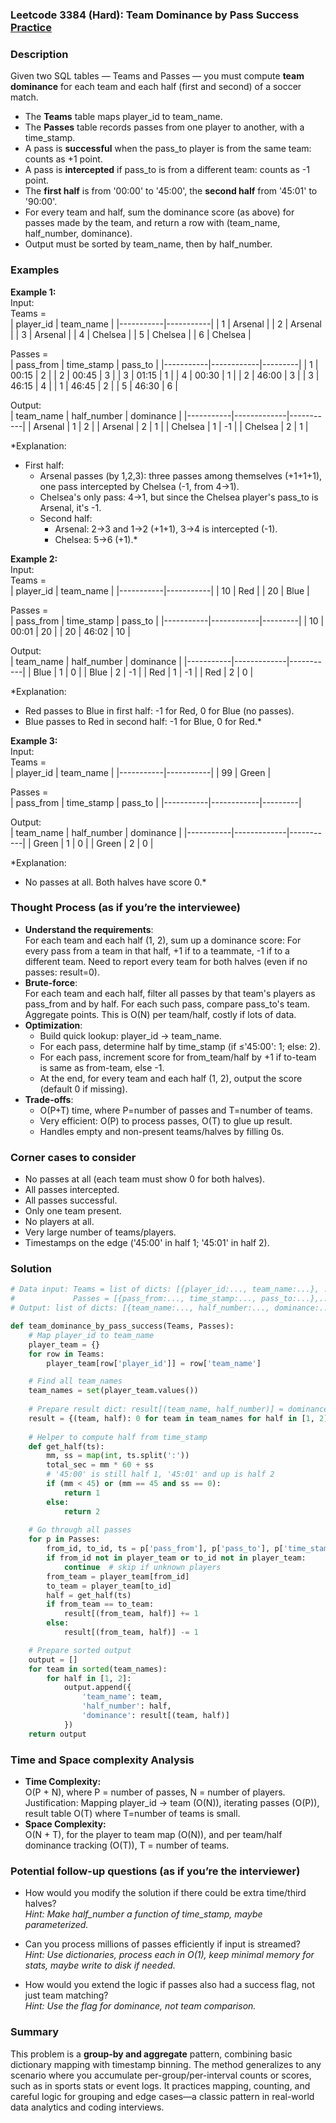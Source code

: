 ### Leetcode 3384 (Hard): Team Dominance by Pass Success [Practice](https://leetcode.com/problems/team-dominance-by-pass-success)

### Description  
Given two SQL tables — Teams and Passes — you must compute **team dominance** for each team and each half (first and second) of a soccer match.  
- The **Teams** table maps player\_id to team\_name.
- The **Passes** table records passes from one player to another, with a time\_stamp.
- A pass is **successful** when the pass\_to player is from the same team: counts as +1 point.
- A pass is **intercepted** if pass\_to is from a different team: counts as -1 point.
- The **first half** is from '00:00' to '45:00', the **second half** from '45:01' to '90:00'.
- For every team and half, sum the dominance score (as above) for passes made by the team, and return a row with (team\_name, half\_number, dominance).
- Output must be sorted by team\_name, then by half\_number.

### Examples  

**Example 1:**  
Input:  
Teams =  
| player_id | team_name |
|-----------|-----------|
| 1         | Arsenal   |
| 2         | Arsenal   |
| 3         | Arsenal   |
| 4         | Chelsea   |
| 5         | Chelsea   |
| 6         | Chelsea   |

Passes =  
| pass_from | time_stamp | pass_to |
|-----------|------------|---------|
| 1         | 00:15      | 2       |
| 2         | 00:45      | 3       |
| 3         | 01:15      | 1       |
| 4         | 00:30      | 1       |
| 2         | 46:00      | 3       |
| 3         | 46:15      | 4       |
| 1         | 46:45      | 2       |
| 5         | 46:30      | 6       |

Output:  
| team_name | half_number | dominance |
|-----------|-------------|-----------|
| Arsenal   | 1           | 2         |
| Arsenal   | 2           | 1         |
| Chelsea   | 1           | -1        |
| Chelsea   | 2           | 1         |

*Explanation:  
- First half:  
  - Arsenal passes (by 1,2,3): three passes among themselves (+1+1+1), one pass intercepted by Chelsea (-1, from 4→1).  
  - Chelsea's only pass: 4→1, but since the Chelsea player's pass_to is Arsenal, it's -1.
  - Second half:  
    - Arsenal: 2→3 and 1→2 (+1+1), 3→4 is intercepted (-1).  
    - Chelsea: 5→6 (+1).*  

**Example 2:**  
Input:  
Teams =  
| player_id | team_name |
|-----------|-----------|
| 10        | Red       |
| 20        | Blue      |

Passes =  
| pass_from | time_stamp | pass_to |
|-----------|------------|---------|
| 10        | 00:01      | 20      |
| 20        | 46:02      | 10      |

Output:  
| team_name | half_number | dominance |
|-----------|-------------|-----------|
| Blue      | 1           | 0         |
| Blue      | 2           | -1        |
| Red       | 1           | -1        |
| Red       | 2           | 0         |

*Explanation:  
- Red passes to Blue in first half: -1 for Red, 0 for Blue (no passes).
- Blue passes to Red in second half: -1 for Blue, 0 for Red.*

**Example 3:**  
Input:  
Teams =  
| player_id | team_name |
|-----------|-----------|
| 99        | Green     |

Passes =  
| pass_from | time_stamp | pass_to |
|-----------|------------|---------|

Output:  
| team_name | half_number | dominance |
|-----------|-------------|-----------|
| Green     | 1           | 0         |
| Green     | 2           | 0         |

*Explanation:  
- No passes at all. Both halves have score 0.*

### Thought Process (as if you’re the interviewee)  

- **Understand the requirements**:  
  For each team and each half (1, 2), sum up a dominance score: For every pass from a team in that half, +1 if to a teammate, -1 if to a different team. Need to report every team for both halves (even if no passes: result=0).
- **Brute-force**:  
  For each team and each half, filter all passes by that team's players as pass\_from and by half. For each such pass, compare pass\_to's team. Aggregate points. This is O(N) per team/half, costly if lots of data.
- **Optimization**:  
  - Build quick lookup: player\_id → team\_name.
  - For each pass, determine half by time\_stamp (if ≤'45:00': 1; else: 2).
  - For each pass, increment score for from\_team/half by +1 if to-team is same as from-team, else -1.
  - At the end, for every team and each half (1, 2), output the score (default 0 if missing).
- **Trade-offs**:  
  - O(P+T) time, where P=number of passes and T=number of teams.
  - Very efficient: O(P) to process passes, O(T) to glue up result.
  - Handles empty and non-present teams/halves by filling 0s.

### Corner cases to consider  
- No passes at all (each team must show 0 for both halves).
- All passes intercepted.
- All passes successful.
- Only one team present.
- No players at all.
- Very large number of teams/players.
- Timestamps on the edge ('45:00' in half 1; '45:01' in half 2).

### Solution

```python
# Data input: Teams = list of dicts: [{player_id:..., team_name:...}, ...]
#             Passes = [{pass_from:..., time_stamp:..., pass_to:...},...]
# Output: list of dicts: [{team_name:..., half_number:..., dominance:...},...]

def team_dominance_by_pass_success(Teams, Passes):
    # Map player_id to team_name
    player_team = {}
    for row in Teams:
        player_team[row['player_id']] = row['team_name']

    # Find all team_names
    team_names = set(player_team.values())
    
    # Prepare result dict: result[(team_name, half_number)] = dominance
    result = {(team, half): 0 for team in team_names for half in [1, 2]}
    
    # Helper to compute half from time_stamp
    def get_half(ts):
        mm, ss = map(int, ts.split(':'))
        total_sec = mm * 60 + ss
        # '45:00' is still half 1, '45:01' and up is half 2
        if (mm < 45) or (mm == 45 and ss == 0):
            return 1
        else:
            return 2
    
    # Go through all passes
    for p in Passes:
        from_id, to_id, ts = p['pass_from'], p['pass_to'], p['time_stamp']
        if from_id not in player_team or to_id not in player_team:
            continue  # skip if unknown players
        from_team = player_team[from_id]
        to_team = player_team[to_id]
        half = get_half(ts)
        if from_team == to_team:
            result[(from_team, half)] += 1
        else:
            result[(from_team, half)] -= 1

    # Prepare sorted output
    output = []
    for team in sorted(team_names):
        for half in [1, 2]:
            output.append({
                'team_name': team,
                'half_number': half,
                'dominance': result[(team, half)]
            })
    return output
```

### Time and Space complexity Analysis  

- **Time Complexity:**  
  O(P + N), where P = number of passes, N = number of players.  
  Justification: Mapping player\_id → team (O(N)), iterating passes (O(P)), result table O(T) where T=number of teams is small.
- **Space Complexity:**  
  O(N + T), for the player to team map (O(N)), and per team/half dominance tracking (O(T)), T = number of teams.

### Potential follow-up questions (as if you’re the interviewer)  

- How would you modify the solution if there could be extra time/third halves?  
  *Hint: Make half\_number a function of time\_stamp, maybe parameterized.*

- Can you process millions of passes efficiently if input is streamed?  
  *Hint: Use dictionaries, process each in O(1), keep minimal memory for stats, maybe write to disk if needed.*

- How would you extend the logic if passes also had a success flag, not just team matching?  
  *Hint: Use the flag for dominance, not team comparison.*

### Summary
This problem is a **group-by and aggregate** pattern, combining basic dictionary mapping with timestamp binning. The method generalizes to any scenario where you accumulate per-group/per-interval counts or scores, such as in sports stats or event logs. It practices mapping, counting, and careful logic for grouping and edge cases—a classic pattern in real-world data analytics and coding interviews.